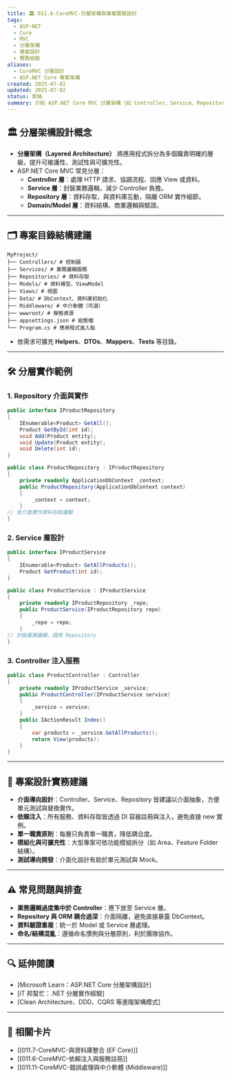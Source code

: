 ```yaml
---
title: 🏛️ 011.8-CoreMVC-分層架構與專案實務設計
tags:
  - ASP-NET
  - Core
  - MVC
  - 分層架構
  - 專案設計
  - 實務經驗
aliases:
  - CoreMVC 分層設計
  - ASP.NET Core 專案架構
created: 2025-07-02
updated: 2025-07-02
status: 草稿
summary: 介紹 ASP.NET Core MVC 分層架構（如 Controller、Service、Repository）、模組化專案設計原則與常見實務經驗，協助開發高可維護性與可擴充的應用。
---
```


## 🏛️ 分層架構設計概念

- **分層架構（Layered Architecture）** 將應用程式拆分為多個職責明確的層級，提升可維護性、測試性與可擴充性。
- ASP.NET Core MVC 常見分層：
  - **Controller 層**：處理 HTTP 請求、協調流程、回應 View 或資料。
  - **Service 層**：封裝業務邏輯，減少 Controller 負擔。
  - **Repository 層**：資料存取，與資料庫互動，隔離 ORM 實作細節。
  - **Domain/Model 層**：資料結構、商業邏輯與驗證。

---

## 🗂️ 專案目錄結構建議

```text
MyProject/  
├── Controllers/ # 控制器  
├── Services/ # 業務邏輯服務  
├── Repositories/ # 資料存取  
├── Models/ # 資料模型、ViewModel  
├── Views/ # 視圖  
├── Data/ # DbContext、資料庫初始化  
├── Middleware/ # 中介軟體（可選）  
├── wwwroot/ # 靜態資源  
├── appsettings.json # 組態檔  
└── Program.cs # 應用程式進入點
```

- 依需求可擴充 **Helpers**、**DTOs**、**Mappers**、**Tests** 等目錄。

---
## 🛠️ 分層實作範例

### 1. Repository 介面與實作

```csharp
public interface IProductRepository  
{  
	IEnumerable<Product> GetAll();  
	Product GetById(int id);  
	void Add(Product entity);  
	void Update(Product entity);  
	void Delete(int id);  
}

public class ProductRepository : IProductRepository  
{  
	private readonly ApplicationDbContext _context;  
	public ProductRepository(ApplicationDbContext context)  
	{  
		_context = context;  
	}  
// 依介面實作資料存取邏輯  
}
```

### 2. Service 層設計

```csharp
public interface IProductService  
{  
	IEnumerable<Product> GetAllProducts();  
	Product GetProduct(int id);  
}

public class ProductService : IProductService  
{  
	private readonly IProductRepository _repo;  
	public ProductService(IProductRepository repo)  
	{  
		_repo = repo;  
	}  
// 封裝業務邏輯，調用 Repository  
}
```

### 3. Controller 注入服務

```csharp
public class ProductController : Controller  
{  
	private readonly IProductService _service;  
	public ProductController(IProductService service)  
	{  
		_service = service;  
	}
	public IActionResult Index()
	{
	    var products = _service.GetAllProducts();
	    return View(products);
	}
}
```


---

## 🧩 專案設計實務建議

- **介面導向設計**：Controller、Service、Repository 皆建議以介面抽象，方便單元測試與替換實作。
- **依賴注入**：所有服務、資料存取皆透過 DI 容器註冊與注入，避免直接 new 實例。
- **單一職責原則**：每層只負責單一職責，降低耦合度。
- **模組化與可擴充性**：大型專案可依功能模組拆分（如 Area、Feature Folder 結構）。
- **測試導向開發**：介面化設計有助於單元測試與 Mock。

---

## ⚠️ 常見問題與排查

- **業務邏輯過度集中於 Controller**：應下放至 Service 層。
- **Repository 與 ORM 耦合過深**：介面隔離，避免直接暴露 DbContext。
- **資料驗證重複**：統一於 Model 或 Service 層處理。
- **命名/結構混亂**：遵循命名慣例與分層原則，利於團隊協作。

---

## 🔍 延伸閱讀

- [Microsoft Learn：ASP.NET Core 分層架構設計]
- [iT 邦幫忙：.NET 分層實作經驗]
- [Clean Architecture、DDD、CQRS 等進階架構模式]

---

## 🔗 相關卡片

- [[011.7-CoreMVC-與資料庫整合 (EF Core)]]
- [[011.6-CoreMVC-依賴注入與服務註冊]]
- [[011.11-CoreMVC-錯誤處理與中介軟體 (Middleware)]]
